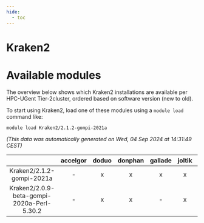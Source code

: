 ```yaml
---
hide:
  - toc
---
```


Kraken2
=======

# Available modules


The overview below shows which Kraken2 installations are available per HPC-UGent Tier-2cluster, ordered based on software version (new to old).

To start using Kraken2, load one of these modules using a `module load` command like:

```shell
module load Kraken2/2.1.2-gompi-2021a
```

*(This data was automatically generated on Wed, 04 Sep 2024 at 14:31:49 CEST)*  

| |accelgor|doduo|donphan|gallade|joltik|shinx|skitty|
| :---: | :---: | :---: | :---: | :---: | :---: | :---: | :---: |
|Kraken2/2.1.2-gompi-2021a|-|x|x|x|x|-|x|
|Kraken2/2.0.9-beta-gompi-2020a-Perl-5.30.2|-|x|x|-|x|-|x|
